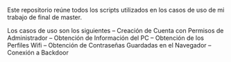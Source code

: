 Este repositorio reúne todos los scripts utilizados en los casos de uso de mi trabajo de final de master.

Los casos de uso son los siguientes
  – Creación de Cuenta con Permisos de Administrador
  – Obtención de Información del PC
  – Obtención de los Perfiles Wifi
  – Obtención de Contraseñas Guardadas en el Navegador
  – Conexión a Backdoor
